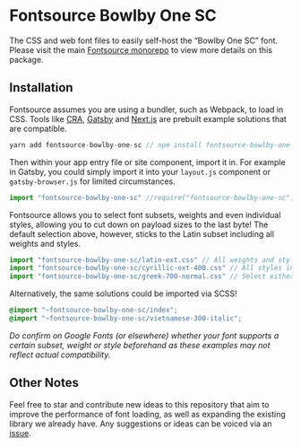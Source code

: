 # Fontsource Bowlby One SC

The CSS and web font files to easily self-host the “Bowlby One SC” font. Please visit the main [Fontsource monorepo](https://github.com/DecliningLotus/fontsource) to view more details on this package.

## Installation

Fontsource assumes you are using a bundler, such as Webpack, to load in CSS. Tools like [CRA](https://create-react-app.dev/), [Gatsby](https://www.gatsbyjs.org/) and [Next.js](https://nextjs.org/) are prebuilt example solutions that are compatible.

```javascript
yarn add fontsource-bowlby-one-sc // npm install fontsource-bowlby-one-sc
```

Then within your app entry file or site component, import it in. For example in Gatsby, you could simply import it into your `layout.js` component or `gatsby-browser.js` for limited circumstances.

```javascript
import "fontsource-bowlby-one-sc" //require("fontsource-bowlby-one-sc")
```

Fontsource allows you to select font subsets, weights and even individual styles, allowing you to cut down on payload sizes to the last byte! The default selection above, however, sticks to the Latin subset including all weights and styles.

```javascript
import "fontsource-bowlby-one-sc/latin-ext.css" // All weights and styles included.
import "fontsource-bowlby-one-sc/cyrillic-ext-400.css" // All styles included.
import "fontsource-bowlby-one-sc/greek-700-normal.css" // Select either normal or italic.
```

Alternatively, the same solutions could be imported via SCSS!

```scss
@import "~fontsource-bowlby-one-sc/index";
@import "~fontsource-bowlby-one-sc/vietnamese-300-italic";
```

_Do confirm on Google Fonts (or elsewhere) whether your font supports a certain subset, weight or style beforehand as these examples may not reflect actual compatibility._

## Other Notes

Feel free to star and contribute new ideas to this repository that aim to improve the performance of font loading, as well as expanding the existing library we already have. Any suggestions or ideas can be voiced via an [issue](https://github.com/DecliningLotus/fontsource/issues).
